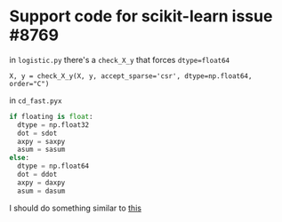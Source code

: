 Support code for scikit-learn issue #8769
=========================================

in `logistic.py` there's a `check_X_y` that forces `dtype=float64`

```
X, y = check_X_y(X, y, accept_sparse='csr', dtype=np.float64, order="C")
```

in `cd_fast.pyx`

```Python
if floating is float:
  dtype = np.float32
  dot = sdot
  axpy = saxpy
  asum = sasum
else:
  dtype = np.float64
  dot = ddot
  axpy = daxpy
  asum = dasum
```

I should do something similar to [this](https://github.com/scipy/scipy/issues/4873)

